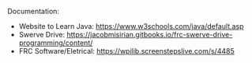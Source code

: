 Documentation:
  - Website to Learn Java: https://www.w3schools.com/java/default.asp
  - Swerve Drive: https://jacobmisirian.gitbooks.io/frc-swerve-drive-programming/content/
  - FRC Software/Eletrical: https://wpilib.screenstepslive.com/s/4485
